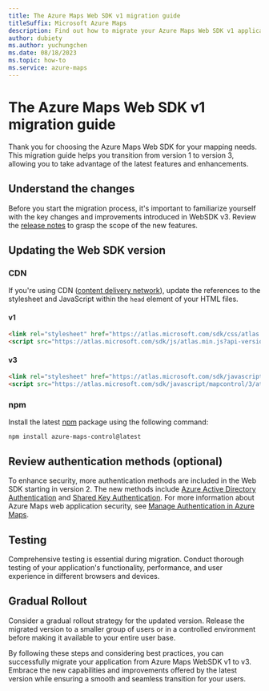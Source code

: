 ```yaml
---
title: The Azure Maps Web SDK v1 migration guide
titleSuffix: Microsoft Azure Maps
description: Find out how to migrate your Azure Maps Web SDK v1 applications to the most recent version of the Web SDK.
author: dubiety
ms.author: yuchungchen
ms.date: 08/18/2023
ms.topic: how-to
ms.service: azure-maps
---
```


# The Azure Maps Web SDK v1 migration guide

Thank you for choosing the Azure Maps Web SDK for your mapping needs. This migration guide helps you transition from version 1 to version 3, allowing you to take advantage of the latest features and enhancements.

## Understand the changes

Before you start the migration process, it's important to familiarize yourself with the key changes and improvements introduced in WebSDK v3. Review the [release notes] to grasp the scope of the new features.

## Updating the Web SDK version

### CDN

If you're using CDN ([content delivery network]), update the references to the stylesheet and JavaScript within the `head` element of your HTML files.

#### v1

```html
<link rel="stylesheet" href="https://atlas.microsoft.com/sdk/css/atlas.min.css?api-version=1" type="text/css" >
<script src="https://atlas.microsoft.com/sdk/js/atlas.min.js?api-version=1"></script>
```

#### v3

```html
<link rel="stylesheet" href="https://atlas.microsoft.com/sdk/javascript/mapcontrol/3/atlas.min.css" type="text/css" />
<script src="https://atlas.microsoft.com/sdk/javascript/mapcontrol/3/atlas.min.js"></script>
```

### npm

Install the latest [npm] package using the following command:

```shell
npm install azure-maps-control@latest
```

## Review authentication methods (optional)

To enhance security, more authentication methods are included in the Web SDK starting in version 2. The new methods include [Azure Active Directory Authentication] and [Shared Key Authentication]. For more information about Azure Maps web application security, see [Manage Authentication in Azure Maps].

## Testing

Comprehensive testing is essential during migration. Conduct thorough testing of your application's functionality, performance, and user experience in different browsers and devices.

## Gradual Rollout

Consider a gradual rollout strategy for the updated version. Release the migrated version to a smaller group of users or in a controlled environment before making it available to your entire user base.

By following these steps and considering best practices, you can successfully migrate your application from Azure Maps WebSDK v1 to v3. Embrace the new capabilities and improvements offered by the latest version while ensuring a smooth and seamless transition for your users.

[Azure Active Directory Authentication]: how-to-secure-spa-users.md
[content delivery network]: /azure/cdn/cdn-overview
[Manage Authentication in Azure Maps]: how-to-manage-authentication.md
[npm]: https://www.npmjs.com/package/azure-maps-control
[release notes]: release-notes-map-control.md
[Shared Key Authentication]: how-to-secure-sas-app.md
